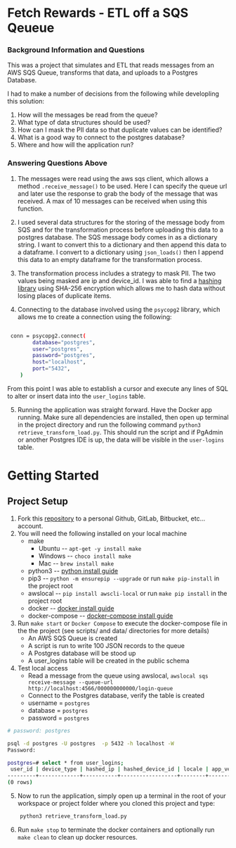 # Fetch Rewards - ETL off a SQS Qeueue

### Background Information and Questions
This was a project that simulates and ETL that reads messages from an AWS SQS Queue, transforms that data, and uploads to a Postgres Database. 

I had to make a number of decisions from the following while developling this solution: 

1. How will the messages be read from the queue?
2. What type of data structures should be used?
3. How can I mask the PII data so that duplicate values can be identified?
4. What is a good way to connect to the postgres database? 
5. Where and how will the application run?

### Answering Questions Above

1. The messages were read using the aws sqs client, which allows a method `.receive_message()` to be used. Here I can specify the queue url and later use the response to grab the body of the message that was received. A max of 10 messages can be received when using this function. 

2. I used several data structures for the storing of the message body from SQS and for the transformation process before uploading this data to a postgres database. The SQS message body comes in as a dictionary string. I want to convert this to a dictionary and then append this data to a dataframe. I convert to a dictionary using `json_loads()` then I append this data to an empty dataframe for the transformation process. 

3. The transformation process includes a strategy to mask PII. The two values being masked are ip and device_id. I was able to find a [hashing library](https://towardsdatascience.com/anonymise-sensitive-data-in-a-pandas-dataframe-column-with-hashlib-8e7ef397d91f) using SHA-256 encryption which allows me to hash data without losing places of duplicate items. 

4. Connecting to the database involved using the `psycopg2` library, which allows me to create a connection using the following: 
``` bash 

 conn = psycopg2.connect(
        database="postgres",
        user="postgres",
        password="postgres",
        host="localhost",
        port="5432",
    )
 ```
From this point I was able to establish a cursor and execute any lines of SQL to alter or insert data into the `user_logins` table. 

5. Running the application was straight forward. Have the Docker app running. Make sure all dependencies are installed, then open up terminal in the project directory and run the following command `python3 retrieve_transform_load.py`. This should run the script and if PgAdmin or another Postgres IDE is up, the data will be visible in the `user-logins` table.

# Getting Started

## Project Setup
1. Fork this [repository]( https://github.com/OmarMiah/Data_Engineering_Take_Home_Fetch) to a personal Github, GitLab, Bitbucket, etc... account.
2. You will need the following installed on your local machine
    * make
        * Ubuntu -- `apt-get -y install make`
        * Windows -- `choco install make`
        * Mac -- `brew install make`
    * python3 -- [python install guide](https://www.python.org/downloads/)
    * pip3 -- `python -m ensurepip --upgrade` or run `make pip-install` in the project root
    * awslocal -- `pip install awscli-local`  or run `make pip install` in the project root
    * docker -- [docker install guide](https://docs.docker.com/get-docker/)
    * docker-compose -- [docker-compose install guide]()
3. Run `make start` or `Docker Compose` to execute the docker-compose file in the the project (see scripts/ and data/ directories for more details)
    * An AWS SQS Queue is created
    * A script is run to write 100 JSON records to the queue
    * A Postgres database will be stood up
    * A user_logins table will be created in the public schema
4. Test local access
    * Read a message from the queue using awslocal, `awslocal sqs receive-message --queue-url http://localhost:4566/000000000000/login-queue`
    * Connect to the Postgres database, verify the table is created
    * username = `postgres`
    * database = `postgres`
    * password = `postgres`

```bash
# password: postgres

psql -d postgres -U postgres  -p 5432 -h localhost -W
Password: 

postgres=# select * from user_logins;
 user_id | device_type | hashed_ip | hashed_device_id | locale | app_version | create_date 
---------+-------------+-----------+------------------+--------+-------------+-------------
(0 rows)
```
5. Now to run the application, simply open up a terminal in the root of your workspace or project folder where you cloned this project and type: 

```bash
    python3 retrieve_transform_load.py 
```
6. Run `make stop` to terminate the docker containers and optionally run `make clean` to clean up docker resources.
